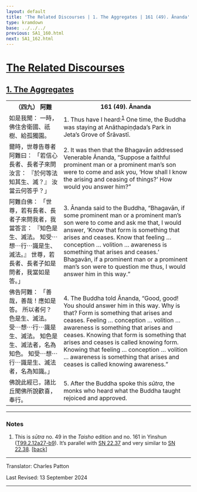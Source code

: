 ```yaml
---
layout: default
title: 'The Related Discourses | 1. The Aggregates | 161 (49). Ānanda'
type: kramdown
base: ../../../
previous: SA1_160.html
next: SA1_162.html
---
```


<h1><a href='../index.html'>The Related Discourses</a></h1>
<h2><a href='index.html'>1. The Aggregates</a></h2>

<table class="trans">
  <th class='ch'>（四九） 阿難</th>
  <th class='en'>161 (49). Ānanda</th>
  <tr>
    <td class="ch" title='t99.2.12a27'>如是我聞： 一時，佛住舍衛國、祇樹、給孤獨園。</td>
    <td id='p1'>1. Thus have I heard:<sup id="ref1"><a href="#n1">1</a></sup> One time, the Buddha was staying at Anāthapiṇḍada’s Park in Jeta’s Grove of Śrāvastī.</td>
  </tr>
  <tr>
    <td class="ch" title='t99.2.12a28'>爾時，世尊告尊者阿難曰： 「若信心長者、長者子來問汝言： 『於何等法知其生、滅？』 汝當云何答乎？」</td>
    <td id='p2'>2. It was then that the Bhagavān addressed Venerable Ānanda, “Suppose a faithful prominent man or a prominent man’s son were to come and ask you, ‘How shall I know the arising and ceasing of things?’ How would you answer him?”</td>
  </tr>
  <tr>
    <td class="ch" title='t99.2.12b1'>阿難白佛： 「世尊，若有長者、長者子來問我者，我當答言： 『知色是生、滅法。 知受⋯想⋯行⋯識是生、滅法。』 世尊，若長者、長者子如是問者，我當如是答。」</td>
    <td id='p3'>3. Ānanda said to the Buddha, “Bhagavān, if some prominent man or a prominent man’s son were to come and ask me that, I would answer, ‘Know that form is something that arises and ceases. Know that feeling … conception … volition … awareness is something that arises and ceases.’ Bhagavān, if a prominent man or a prominent man’s son were to question me thus, I would answer him in this way.”</td>
  </tr>
  <tr>
    <td class="ch" title='t99.2.12b4'>佛告阿難： 「善哉，善哉！應如是答。 所以者何？ 色是生、滅法。 受⋯想⋯行⋯識是生、滅法。 知色是生、滅法者，名為知色。 知受⋯想⋯行⋯識是生、滅法者，名為知識。」</td>
    <td id='p4'>4. The Buddha told Ānanda, “Good, good! You should answer him in this way. Why is that? Form is something that arises and ceases. Feeling … conception … volition … awareness is something that arises and ceases. Knowing that form is something that arises and ceases is called knowing form. Knowing that feeling … conception … volition … awareness is something that arises and ceases is called knowing awareness.”</td>
  </tr>
  <tr>
    <td class="ch" title='t99.2.12b8'>佛說此經已，諸比丘聞佛所說歡喜，奉行。</td>
    <td id='p5'>5. After the Buddha spoke this <em>sūtra</em>, the monks who heard what the Buddha taught rejoiced and approved.</td>
  </tr>
</table>

<hr/>

<h3 id="notes">Notes</h3>

<ol>
<li id="n1">This is <em>sūtra</em> no. 49 in the <cite>Taisho</cite> edition and no. 161 in Yinshun (<a href="https://cbetaonline.dila.edu.tw/zh/T02n0099_p0012a27" target="_blank">T99.2.12a27-b9</a>). It’s parallel with <a href="https://suttacentral.net/sn22.37" target="_blank">SN 22.37</a> and very similar to <a href="https://suttacentral.net/sn22.38" target="_blank">SN 22.38</a>. [<a href="#ref1">back</a>]</li>
</ol>
<hr/>

<p class="translator">Translator: Charles Patton</p>
<p class='revised'>Last Revised: 13 September 2024</p>

<hr/>